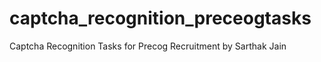 # captcha_recognition_preceogtasks
Captcha Recognition Tasks for Precog Recruitment by Sarthak Jain
